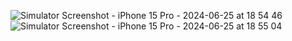 ![Simulator Screenshot - iPhone 15 Pro - 2024-06-25 at 18 54 46](https://github.com/SimonHP/TheSOSApp/assets/79256948/fc83e39c-a0e5-4b20-8b52-5eaff8a2184f)
![Simulator Screenshot - iPhone 15 Pro - 2024-06-25 at 18 55 04](https://github.com/SimonHP/TheSOSApp/assets/79256948/43ecd3d5-58e5-460a-92f4-802cd35b19fa)
